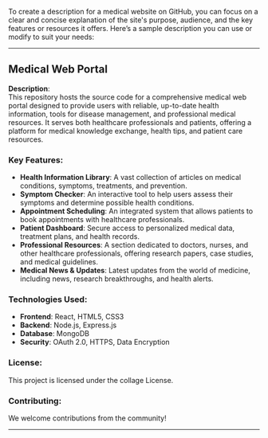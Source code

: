 To create a description for a medical website on GitHub, you can focus on a clear and concise explanation of the site's purpose, audience, and the key features or resources it offers. Here’s a sample description you can use or modify to suit your needs:

---

## Medical Web Portal

**Description**:  
This repository hosts the source code for a comprehensive medical web portal designed to provide users with reliable, up-to-date health information, tools for disease management, and professional medical resources. It serves both healthcare professionals and patients, offering a platform for medical knowledge exchange, health tips, and patient care resources.

### Key Features:
- **Health Information Library**: A vast collection of articles on medical conditions, symptoms, treatments, and prevention.
- **Symptom Checker**: An interactive tool to help users assess their symptoms and determine possible health conditions.
- **Appointment Scheduling**: An integrated system that allows patients to book appointments with healthcare professionals.
- **Patient Dashboard**: Secure access to personalized medical data, treatment plans, and health records.
- **Professional Resources**: A section dedicated to doctors, nurses, and other healthcare professionals, offering research papers, case studies, and medical guidelines.
- **Medical News & Updates**: Latest updates from the world of medicine, including news, research breakthroughs, and health alerts.

### Technologies Used:
- **Frontend**: React, HTML5, CSS3
- **Backend**: Node.js, Express.js
- **Database**: MongoDB
- **Security**: OAuth 2.0, HTTPS, Data Encryption

### License:
This project is licensed under the collage License.

### Contributing:
We welcome contributions from the community!

---
